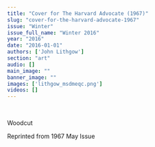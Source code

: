 ```yaml
---
title: "Cover for The Harvard Advocate (1967)"
slug: "cover-for-the-harvard-advocate-1967"
issue: "Winter"
issue_full_name: "Winter 2016"
year: "2016"
date: "2016-01-01"
authors: ['John Lithgow']
section: "art"
audio: []
main_image: ""
banner_image: ""
images: ['lithgow_msdmeqc.png']
videos: []
---
```

 

 Woodcut

 Reprinted from 1967 May Issue

